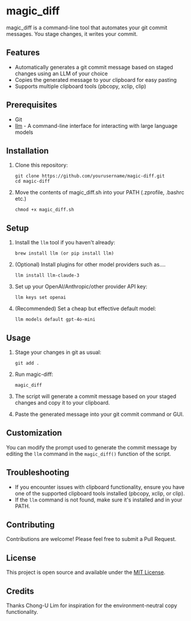 # magic_diff

magic_diff is a command-line tool that automates your git commit messages. You stage changes, it writes your commit.

## Features

- Automatically generates a git commit message based on staged changes using an LLM of your choice
- Copies the generated message to your clipboard for easy pasting
- Supports multiple clipboard tools (pbcopy, xclip, clip)

## Prerequisites

- Git
- [llm](https://github.com/simonw/llm) - A command-line interface for interacting with large language models

## Installation

1. Clone this repository:
   ```
   git clone https://github.com/yourusername/magic-diff.git
   cd magic-diff
   ```

2. Move the contents of magic_diff.sh into your PATH (.zprofile, .bashrc etc.)
   ```
   chmod +x magic_diff.sh
   ```

## Setup

1. Install the `llm` tool if you haven't already:
   ```
   brew install llm (or pip install llm)
   ```

2. (Optional) Install plugins for other model providers such as....
    ```
    llm install llm-claude-3
    ```

2. Set up your OpenAI/Anthropic/other provider API key:
   ```
   llm keys set openai
   ```

3. (Recommended) Set a cheap but effective default model:
   ```
   llm models default gpt-4o-mini
   ```

## Usage

1. Stage your changes in git as usual:
   ```
   git add .
   ```

2. Run magic-diff:
   ```
   magic_diff
   ```

3. The script will generate a commit message based on your staged changes and copy it to your clipboard.

4. Paste the generated message into your git commit command or GUI.

## Customization

You can modify the prompt used to generate the commit message by editing the `llm` command in the `magic_diff()` function of the script.

## Troubleshooting

- If you encounter issues with clipboard functionality, ensure you have one of the supported clipboard tools installed (pbcopy, xclip, or clip).
- If the `llm` command is not found, make sure it's installed and in your PATH.

## Contributing

Contributions are welcome! Please feel free to submit a Pull Request.

## License

This project is open source and available under the [MIT License](LICENSE).

## Credits

Thanks Chong-U Lim for inspiration for the environment-neutral copy functionality.
